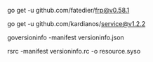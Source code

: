 
go get -u github.com/fatedier/frp@v0.58.1

go get -u github.com/kardianos/service@v1.2.2

goversioninfo -manifest versioninfo.json

rsrc -manifest versioninfo.rc -o resource.syso

